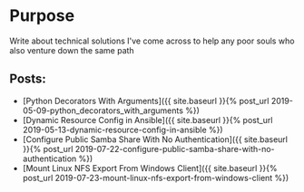 # Purpose
Write about technical solutions I've come across to help any poor souls who also venture down the same path



## Posts:

* [Python Decorators With Arguments]({{ site.baseurl }}{% post_url 2019-05-09-python_decorators_with_arguments %})
* [Dynamic Resource Config in Ansible]({{ site.baseurl }}{% post_url 2019-05-13-dynamic-resource-config-in-ansible %})
* [Configure Public Samba Share With No Authentication]({{ site.baseurl }}{% post_url 2019-07-22-configure-public-samba-share-with-no-authentication %})
* [Mount Linux NFS Export From Windows Client]({{ site.baseurl }}{% post_url 2019-07-23-mount-linux-nfs-export-from-windows-client %})
